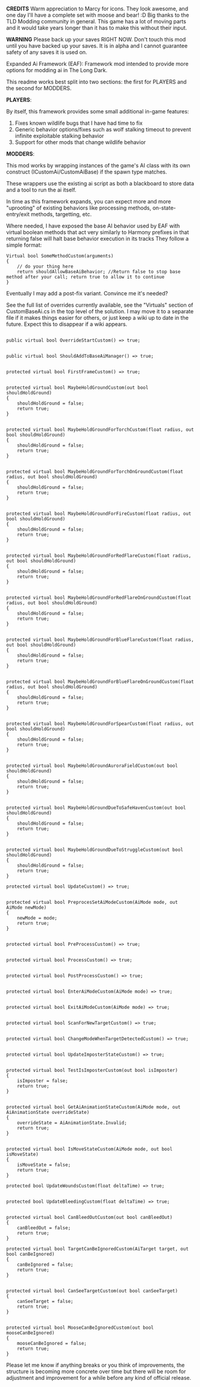 ****CREDITS****
Warm appreciation to Marcy for icons. They look awesome, and one day I'll have a complete set with moose and bear! :D
Big thanks to the TLD Modding community in general. This game has a lot of moving parts and it would take years longer than it has to make this without their input.

****WARNING****
Please back up your saves RIGHT NOW. Don't touch this mod until you have backed up your saves. It is in alpha and I cannot guarantee safety of any saves it is used on.

Expanded Ai Framework (EAF): Framework mod intended to provide more options for modding ai in The Long Dark. 

This readme works best split into two sections: the first for PLAYERS and the second for MODDERS.

****PLAYERS****:

By itself, this framework provides some small additional in-game features:
1) Fixes known wildlife bugs that I have had time to fix
2) Generic behavior options/fixes such as wolf stalking timeout to prevent infinite exploitable stalking behavior
3) Support for other mods that change wildlife behavior


****MODDERS****:

This mod works by wrapping instances of the game's AI class with its own construct (ICustomAi/CustomAiBase) if the spawn type matches. 

These wrappers use the existing ai script as both a blackboard to store data and a tool to run the ai itself. 

In time as this framework expands, you can expect more and more "uprooting" of existing behaviors like processing methods, on-state-entry/exit methods, targetting, etc.

Where needed, I have exposed the base AI behavior used by EAF with virtual boolean methods that act very similarly to Harmony prefixes in that returning false will halt base behavior execution in its tracks They follow a simple format: 
```
Virtual bool SomeMethodCustom(arguments)
{
    // do your thing here
    return shouldAllowBaseAiBehavior; //Return false to stop base method after your call; return true to allow it to continue
}
```
Eventually I may add a post-fix variant. Convince me it's needed?

See the full list of overrides currently available, see the "Virtuals" section of CustomBaseAi.cs in the top level of the solution. I may move it to a separate file if it makes things easier for others, or just keep a wiki up to date in the future. Expect this to disappear if a wiki appears.
```

public virtual bool OverrideStartCustom() => true;


public virtual bool ShouldAddToBaseAiManager() => true;


protected virtual bool FirstFrameCustom() => true;


protected virtual bool MaybeHoldGroundCustom(out bool shouldHoldGround)
{
    shouldHoldGround = false;
    return true;
}


protected virtual bool MaybeHoldGroundForTorchCustom(float radius, out bool shouldHoldGround)
{
    shouldHoldGround = false;
    return true;
}


protected virtual bool MaybeHoldGroundForTorchOnGroundCustom(float radius, out bool shouldHoldGround)
{
    shouldHoldGround = false;
    return true;
}


protected virtual bool MaybeHoldGroundForFireCustom(float radius, out bool shouldHoldGround)
{
    shouldHoldGround = false;
    return true;
}


protected virtual bool MaybeHoldGroundForRedFlareCustom(float radius, out bool shouldHoldGround)
{
    shouldHoldGround = false;
    return true;
}


protected virtual bool MaybeHoldGroundForRedFlareOnGroundCustom(float radius, out bool shouldHoldGround)
{
    shouldHoldGround = false;
    return true;
}


protected virtual bool MaybeHoldGroundForBlueFlareCustom(float radius, out bool shouldHoldGround)
{
    shouldHoldGround = false;
    return true;
}


protected virtual bool MaybeHoldGroundForBlueFlareOnGroundCustom(float radius, out bool shouldHoldGround)
{
    shouldHoldGround = false;
    return true;
}


protected virtual bool MaybeHoldGroundForSpearCustom(float radius, out bool shouldHoldGround)
{
    shouldHoldGround = false;
    return true;
}


protected virtual bool MaybeHoldGroundAuroraFieldCustom(out bool shouldHoldGround)
{
    shouldHoldGround = false;
    return true;
}


protected virtual bool MaybeHoldGroundDueToSafeHavenCustom(out bool shouldHoldGround)
{
    shouldHoldGround = false;
    return true;
}


protected virtual bool MaybeHoldGroundDueToStruggleCustom(out bool shouldHoldGround)
{
    shouldHoldGround = false;
    return true;
}

protected virtual bool UpdateCustom() => true;


protected virtual bool PreprocesSetAiModeCustom(AiMode mode, out AiMode newMode)
{
    newMode = mode;
    return true;
}


protected virtual bool PreProcessCustom() => true;


protected virtual bool ProcessCustom() => true;


protected virtual bool PostProcessCustom() => true;


protected virtual bool EnterAiModeCustom(AiMode mode) => true;


protected virtual bool ExitAiModeCustom(AiMode mode) => true;


protected virtual bool ScanForNewTargetCustom() => true;


protected virtual bool ChangeModeWhenTargetDetectedCustom() => true;


protected virtual bool UpdateImposterStateCustom() => true;


protected virtual bool TestIsImposterCustom(out bool isImposter)
{
    isImposter = false;
    return true;
}


protected virtual bool GetAiAnimationStateCustom(AiMode mode, out AiAnimationState overrideState)
{
    overrideState = AiAnimationState.Invalid;
    return true;
}


protected virtual bool IsMoveStateCustom(AiMode mode, out bool isMoveState)
{
    isMoveState = false;
    return true;
}

protected bool UpdateWoundsCustom(float deltaTime) => true;


protected bool UpdateBleedingCustom(float deltaTime) => true;


protected virtual bool CanBleedOutCustom(out bool canBleedOut)
{
    canBleedOut = false;
    return true;
}

protected virtual bool TargetCanBeIgnoredCustom(AiTarget target, out bool canBeIgnored)
{
    canBeIgnored = false;
    return true;
}


protected virtual bool CanSeeTargetCustom(out bool canSeeTarget)
{
    canSeeTarget = false;
    return true;
}


protected virtual bool MooseCanBeIgnoredCustom(out bool mooseCanBeIgnored)
{
    mooseCanBeIgnored = false;
    return true;
}

```

Please let me know if anything breaks or you think of improvements, the structure is becoming more concrete over time but there will be room for adjustment and improvement for a while before any kind of official release.
